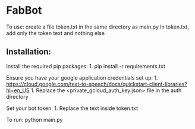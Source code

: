 # FabBot

To use: create a file token.txt in the same directory as main.py
In token.txt, add only the token text and nothing else

## Installation:
  Install the required pip packages:
	1. pip install -r requirements.txt

  Ensure you have your google application credentials set up:
	1. https://cloud.google.com/text-to-speech/docs/quickstart-client-libraries?hl=en_US
	1. Replace the <private_gcloud_auth_key.json> file in the auth directory

  Set your bot token:
	1. Replace the text inside token.txt

To run:
python main.py
